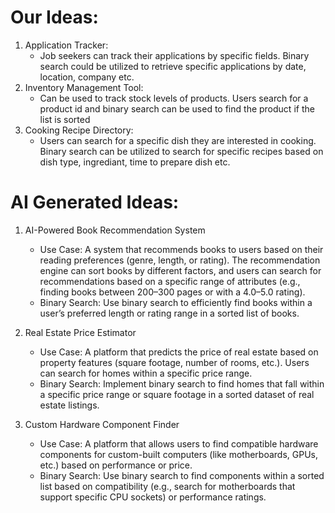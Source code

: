 # Our Ideas:
1. Application Tracker:
	- Job seekers can track their applications by specific fields. Binary search could be utilized to retrieve specific applications by date, location, company etc.
2. Inventory Management Tool:
	- Can be used to track stock levels of products. Users search for a product id and binary search can be used to find the product if the list is sorted
3. Cooking Recipe Directory:
	- Users can search for a specific dish they are interested in cooking. Binary search can be utilized to search for specific recipes based on dish type, ingrediant, time to prepare dish etc.

# AI Generated Ideas: 
1. AI-Powered Book Recommendation System
	- Use Case: A system that recommends books to users based on their reading preferences (genre, length, or rating). The recommendation engine can sort books by different factors, and users can search for recommendations based on a specific range of attributes (e.g., finding books between 200–300 pages or with a 4.0–5.0 rating).
	- Binary Search: Use binary search to efficiently find books within a user’s preferred length or rating range in a sorted list of books.

2. Real Estate Price Estimator
   	- Use Case: A platform that predicts the price of real estate based on property features (square footage, number of rooms, etc.). Users can search for homes within a specific price range.
	- Binary Search: Implement binary search to find homes that fall within a specific price range or square footage in a sorted dataset of real estate listings.

3. Custom Hardware Component Finder
   	- Use Case: A platform that allows users to find compatible hardware components for custom-built computers (like motherboards, GPUs, etc.) based on performance or price.
	- Binary Search: Use binary search to find components within a sorted list based on compatibility (e.g., search for motherboards that support specific CPU sockets) or performance ratings.


 
